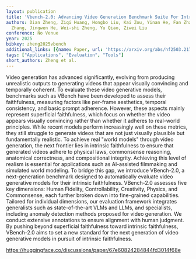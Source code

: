 ```yaml
---
layout: publication
title: 'Vbench-2.0: Advancing Video Generation Benchmark Suite For Intrinsic Faithfulness'
authors: Dian Zheng, Ziqi Huang, Hongbo Liu, Kai Zou, Yinan He, Fan Zhang, Yuanhan
  Zhang, Jingwen He, Wei-shi Zheng, Yu Qiao, Ziwei Liu
conference: No Venue
year: 2025
bibkey: zheng2025vbench
additional_links: [{name: Paper, url: 'https://arxiv.org/abs/hf2503.21755'}]
tags: ["Applications", "Evaluation", "Tools"]
short_authors: Zheng et al.
---
```

Video generation has advanced significantly, evolving from producing unrealistic outputs to generating videos that appear visually convincing and temporally coherent. To evaluate these video generative models, benchmarks such as VBench have been developed to assess their faithfulness, measuring factors like per-frame aesthetics, temporal consistency, and basic prompt adherence. However, these aspects mainly represent superficial faithfulness, which focus on whether the video appears visually convincing rather than whether it adheres to real-world principles. While recent models perform increasingly well on these metrics, they still struggle to generate videos that are not just visually plausible but fundamentally realistic. To achieve real "world models" through video generation, the next frontier lies in intrinsic faithfulness to ensure that generated videos adhere to physical laws, commonsense reasoning, anatomical correctness, and compositional integrity. Achieving this level of realism is essential for applications such as AI-assisted filmmaking and simulated world modeling. To bridge this gap, we introduce VBench-2.0, a next-generation benchmark designed to automatically evaluate video generative models for their intrinsic faithfulness. VBench-2.0 assesses five key dimensions: Human Fidelity, Controllability, Creativity, Physics, and Commonsense, each further broken down into fine-grained capabilities. Tailored for individual dimensions, our evaluation framework integrates generalists such as state-of-the-art VLMs and LLMs, and specialists, including anomaly detection methods proposed for video generation. We conduct extensive annotations to ensure alignment with human judgment. By pushing beyond superficial faithfulness toward intrinsic faithfulness, VBench-2.0 aims to set a new standard for the next generation of video generative models in pursuit of intrinsic faithfulness.

https://huggingface.co/discussions/paper/67e60824284844fd3014f68e